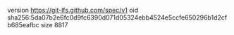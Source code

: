 version https://git-lfs.github.com/spec/v1
oid sha256:5da07b2e6fc0d9fc6390d071d05324ebb4524e5ccfe650296b1d2cfb685eafbc
size 8817
